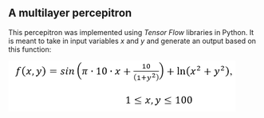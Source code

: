 ## A multilayer percepitron

This percepitron was implemented using *Tensor Flow* libraries in Python. It is meant to take in input variables *x* and *y* and generate an output based on this function:

![f(x,y)=sin(pi*10*x+10/(1+(y^2)))](function.png)
